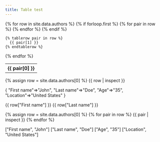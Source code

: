 ```yaml
---
title: Table test
---
```


<table>
  {% for row in site.data.authors %}
    {% if forloop.first %}
    <tr>
      {% for pair in row %}
        <th>{{ pair[0] }}</th>
      {% endfor %}
    </tr>
    {% endif %}

    {% tablerow pair in row %}
      {{ pair[1] }}
    {% endtablerow %}
  {% endfor %}
</table>

{% assign row = site.data.authors[0] %}
{{ row | inspect }}

{
  "First name"=>"John",
  "Last name"=>"Doe",
  "Age"=>"35",
  "Location"=>"United States"
}

{{ row["First name"] }}
{{ row["Last name"] }}

{% assign row = site.data.authors[0] %}
{% for pair in row %}
  {{ pair | inspect }}
{% endfor %}

["First name", "John"]
["Last name", "Doe"]
["Age", "35"]
["Location", "United States"]